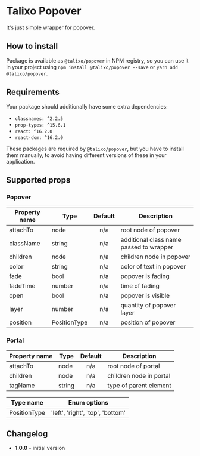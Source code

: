 # Talixo Popover

It's just simple wrapper for popover.

## How to install

Package is available as `@talixo/popover` in NPM registry, so you can use it in your project
using `npm install @talixo/popover --save` or `yarn add @talixo/popover`.

## Requirements

Your package should additionally have some extra dependencies:

- `classnames: ^2.2.5`
- `prop-types: ^15.6.1`
- `react: ^16.2.0`
- `react-dom: ^16.2.0`

These packages are required by `@talixo/popover`, but you have to install them manually,
to avoid having different versions of these in your application.

## Supported props

### Popover

Property name | Type         | Default | Description
--------------|--------------|:-------:|--------------------------------
attachTo      | node         | n/a     | root node of popover
className     | string       | n/a     | additional class name passed to wrapper
children      | node         | n/a     | children node in popover
color         | string       | n/a     | color of text in popover
fade          | bool         | n/a     | popover is fading
fadeTime      | number       | n/a     | time of fading
open          | bool         | n/a     | popover is visible
layer         | number       | n/a     | quantity of popover layer
position      | PositionType | n/a     | position of popover

### Portal

Property name | Type      | Default | Description
--------------|-----------|:-------:|--------------------------------
attachTo      | node      | n/a     | root node of portal
children      | node      | n/a     | children node in portal
tagName       | string    | n/a     | type of parent element


Type name    | Enum options
-------------|--------------------------------------
PositionType | 'left', 'right', 'top', 'bottom'

## Changelog

- **1.0.0** - initial version
